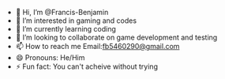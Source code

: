 - 👋 Hi, I’m @Francis-Benjamin
- 👀 I’m interested in gaming and codes
- 🌱 I’m currently learning coding
- 💞️ I’m looking to collaborate on game development and testing
- 📫 How to reach me Email:fb5460290@gmail.com
- 😄 Pronouns: He/Him
- ⚡ Fun fact: You can't acheive without trying

<!---
Francis-Benjamin/Francis-Benjamin is a ✨ special ✨ repository because its `README.md` (this file) appears on your GitHub profile.
You can click the Preview link to take a look at your changes.
--->
